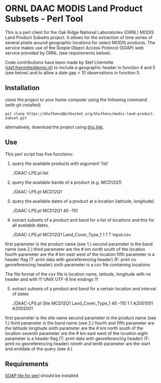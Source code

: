 # ORNL DAAC MODIS Land Product Subsets - Perl Tool

This is a perl client for the Oak Ridge National Laboratories (ORNL) MODIS Land Product Subsets project. It allows for the extraction of time series of several pixels around geographic locations for select MODIS products. The service makes use of the Simple Object Access Protocol (SOAP) web service provided by ORNL (see requirements below).

Code contributions have been made by Stef Lhermitte (stef.lhermitte@knmi.nl) to include a geographic header in function 4 and 5 (see below) and to allow a date gap > 10 observations in function 5.

## Installation

clone the project to your home computer using the following command (with git installed)

	git clone https://khufkens@bitbucket.org/khufkens/modis-land-product-subset.git

alternatively, download the project using [this link](https://bitbucket.org/khufkens/modis-land-product-subset.git/get/master.zip).

## Use

This perl script has five functions:

1) query the available products with argument 'list'

	./DAAC-LPS.pl list

2) query the available bands of a product (e.g. MCD12Q1)

	./DAAC-LPS.pl MCD12Q1

3) query the available dates of a product at a location (latitude, longitude)

	./DAAC-LPS.pl MCD12Q1 40 -110

4) extract subsets of a product and band for a list of locations and this for all available dates.

	./DAAC-LPS.pl MCD12Q1 Land_Cover_Type_1 1 1 T input.csv

first parameter is the product name (see 1.)
second parameter is the band name (see 2.)
third parameter are the # km north south of the location
fourth parameter are the # km east west of the location
fifth parameter is a header flag 
(T: print data with georeferencing header)
(F: print no georeferencing header)
sixth parameter is a csv file containing locations
 
The file format of the csv file is location name, latitude, longitude with no header and with !!! UNIX UTF-8 line endings !!!

5) extract subsets of a product and band for a certain location and interval of dates

	./DAAC-LPS.pl Site MCD12Q1 Land_Cover_Type_1 40 -110 1 1 A2001001 A2002001 

first parameter is the site name
second parameter is the product name (see 1.)
third parameter is the band name (see 2.)
fourth and fifth parameter are the latitude longitude
sixth parameter are the # km north south of the location
seventh parameter are the # km east west of the location
eight parameter is a header flag 
(T: print data with georeferencing header)
(F: print no georeferencing header)
nineth and tenth parameter are the start and enddate of the query
(see 4.)

## Requirements

[SOAP lite for perl](http://www.soaplite.com/) should be installed

